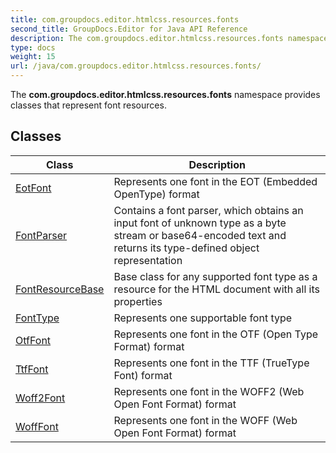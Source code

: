 ```yaml
---
title: com.groupdocs.editor.htmlcss.resources.fonts
second_title: GroupDocs.Editor for Java API Reference
description: The com.groupdocs.editor.htmlcss.resources.fonts namespace provides classes that represent font resources.
type: docs
weight: 15
url: /java/com.groupdocs.editor.htmlcss.resources.fonts/
---
```


The **com.groupdocs.editor.htmlcss.resources.fonts** namespace provides classes that represent font resources.


## Classes

| Class | Description |
| --- | --- |
| [EotFont](../com.groupdocs.editor.htmlcss.resources.fonts/eotfont) | Represents one font in the EOT (Embedded OpenType) format |
| [FontParser](../com.groupdocs.editor.htmlcss.resources.fonts/fontparser) | Contains a font parser, which obtains an input font of unknown type as a byte stream or base64-encoded text and returns its type-defined object representation |
| [FontResourceBase](../com.groupdocs.editor.htmlcss.resources.fonts/fontresourcebase) | Base class for any supported font type as a resource for the HTML document with all its properties |
| [FontType](../com.groupdocs.editor.htmlcss.resources.fonts/fonttype) | Represents one supportable font type |
| [OtfFont](../com.groupdocs.editor.htmlcss.resources.fonts/otffont) | Represents one font in the OTF (Open Type Format) format |
| [TtfFont](../com.groupdocs.editor.htmlcss.resources.fonts/ttffont) | Represents one font in the TTF (TrueType Font) format |
| [Woff2Font](../com.groupdocs.editor.htmlcss.resources.fonts/woff2font) | Represents one font in the WOFF2 (Web Open Font Format) format |
| [WoffFont](../com.groupdocs.editor.htmlcss.resources.fonts/wofffont) | Represents one font in the WOFF (Web Open Font Format) format |
